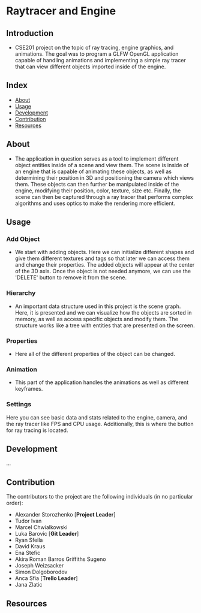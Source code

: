 # Raytracer and Engine

## Introduction
- CSE201 project on the topic of ray tracing, engine graphics, and animations. The goal was to
  program a GLFW OpenGL application capable of handling animations and implementing a simple ray tracer
  that can view different objects imported inside of the engine.

## Index

- [About](#about)
- [Usage](#usage)
- [Development](#development)
- [Contribution](#contribution)
- [Resources](#resources)

## About
- The application in question serves as a tool to implement different object entities inside of a scene and view them.
  The scene is inside of an engine that is capable of animating these objects, as well as determining their position in 3D and 
  positioning the camera which views them. These objects can then further be manipulated inside of the engine, modifying their position, color,
  texture, size etc. Finally, the scene can then be captured through a ray tracer that performs complex algorithms and uses optics to make the 
  rendering more efficient.

## Usage
### Add Object
- We start with adding objects. Here we can initialize different shapes and give them different textures and tags so that later we can access them and change
  their properties. The added objects will appear at the center of the 3D axis. Once the object is not needed anymore, we can use the 'DELETE' button to remove it from the scene.
### Hierarchy
- An important data structure used in this project is the scene graph. Here, it is presented and we can visualize how the objects are sorted in memory, as well as access specific objects
  and modify them. The structure works like a tree with entities that are presented on the screen.
### Properties
- Here all of the different properties of the object can be changed.
### Animation
- This part of the application handles the animations as well as different keyframes.
### Settings 
  Here you can see basic data and stats related to the engine, camera, and the ray tracer like FPS and CPU usage. Additionally, this is where the button for ray tracing is located.

## Development
...

## Contribution
The contributors to the project are the following individuals (in no particular order):
- Alexander Storozhenko [**Project Leader**]
- Tudor Ivan
- Marcel Chwialkowski
- Luka Barovic [**Git Leader**]
- Ryan Sfeila
- David Kraus
- Ena Stefic
- Akira Roman Barros Griffiths Sugeno
- Joseph Weizsacker
- Simon Dolgoborodov
- Anca Sfia [**Trello Leader**]
- Jana Zlatic

## Resources
